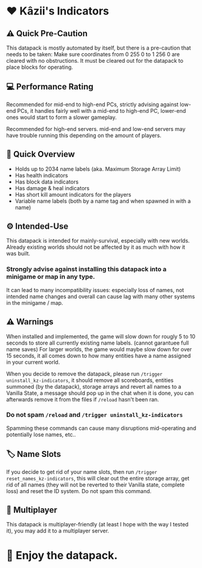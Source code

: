 # ❤️ Kâzii's Indicators

## ⚠️ Quick Pre-Caution
This datapack is mostly automated by itself, but there is a pre-caution that needs to be taken:
Make sure coordinates from 0 255 0 to 1 256 0 are cleared with no obstructions.
It must be cleared out for the datapack to place blocks for operating.

## 💻 Performance Rating
Recommended for mid-end to high-end PCs,
strictly advising against low-end PCs, it handles fairly well with a mid-end to high-end PC, lower-end ones would start to form a slower gameplay.

Recommended for high-end servers.
mid-end and low-end servers may have trouble running this depending on the amount of players.

## 📜 Quick Overview
- Holds up to 2034 name labels (aka. Maximum Storage Array Limit)
- Has health indicators
- Has block data indicators
- Has damage & heal indicators
- Has short kill amount indicators for the players
- Variable name labels (both by a name tag and when spawned in with a name)

## ⚙️ Intended-Use
This datapack is intended for mainly-survival, especially with new worlds.
Already existing worlds should not be affected by it as much with how it was built.

### Strongly advise against installing this datapack into a minigame or map in any type.
It can lead to many incompatibility issues:
especially loss of names, not intended name changes and overall can cause lag with many other systems in the minigame / map.

## ⚠️ Warnings
When installed and implemented, the game will slow down for rougly 5 to 10 seconds to store all currently existing name labels. (cannot garantuee full name saves)
For larger worlds, the game would maybe slow down for over 15 seconds, it all comes down to how many entities have a name assigned in your current world.

When you decide to remove the datapack, please run `/trigger uninstall_kz-indicators`, it should remove all scoreboards, entities summoned (by the datapack), storage arrays and revert all names to a Vanilla State, a message should pop up in the chat when it is done, you can afterwards remove it from the files if `/reload` hasn't been ran.

### Do not spam `/reload` and `/trigger uninstall_kz-indicators`
Spamming these commands can cause many disruptions mid-operating and potentially lose names, etc..

## 🏷️ Name Slots
If you decide to get rid of your name slots, then run `/trigger reset_names_kz-indicators`,
this will clear out the entire storage array, get rid of all names (they will not be reverted to their Vanilla state, complete loss) and reset the ID system.
Do not spam this command.

## 👥 Multiplayer
This datapack is multiplayer-friendly (at least I hope with the way I tested it), you may add it to a multiplayer server.

# 💫 Enjoy the datapack.
